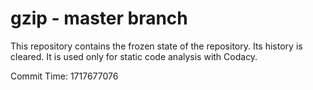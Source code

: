 # gzip - master branch

This repository contains the frozen state of the repository.
Its history is cleared. It is used only for static code
analysis with Codacy.

Commit Time: 1717677076